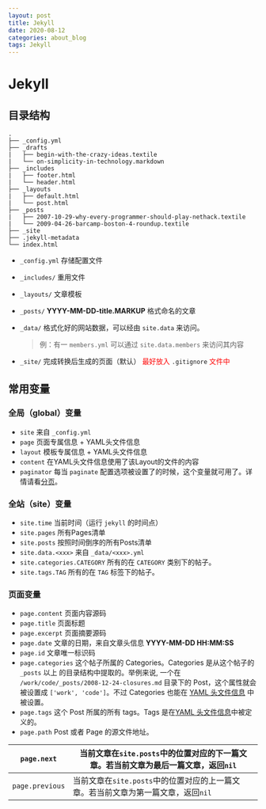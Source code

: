 ```yaml
---
layout: post
title: Jekyll
date: 2020-08-12
categories: about_blog
tags: Jekyll
---
```


# Jekyll

## 目录结构

```
.
├── _config.yml
├── _drafts
|   ├── begin-with-the-crazy-ideas.textile
|   └── on-simplicity-in-technology.markdown
├── _includes
|   ├── footer.html
|   └── header.html
├── _layouts
|   ├── default.html
|   └── post.html
├── _posts
|   ├── 2007-10-29-why-every-programmer-should-play-nethack.textile
|   └── 2009-04-26-barcamp-boston-4-roundup.textile
├── _site
├── .jekyll-metadata
└── index.html
```

- `_config.yml` 存储配置文件

- `_includes/` 重用文件

- `_layouts/` 文章模板

- `_posts/` **YYYY-MM-DD-title.MARKUP** 格式命名的文章

- `_data/` 格式化好的网站数据，可以经由 `site.data` 来访问。

	> 例：有一 `members.yml` 可以通过 `site.data.members` 来访问其内容

- `_site/` 完成转换后生成的页面（默认） <font color=red>最好放入</font> `.gitignore` <font color=red>文件中</font>

## 常用变量

### 全局（global）变量

- `site` 来自 `_config.yml`
- `page` 页面专属信息 + YAML头文件信息
- `layout` 模板专属信息 + YAML头文件信息
- `content` 在YAML头文件信息使用了该Layout的文件的内容
- `paginator`  每当 `paginate` 配置选项被设置了的时候，这个变量就可用了。详情请看[分页](http://jekyllcn.com/docs/pagination/)。

### 全站（site）变量

- `site.time` 当前时间（运行 `jekyll` 的时间点）
- `site.pages` 所有Pages清单
- `site.posts` 按照时间倒序的所有Posts清单
- `site.data.<xxx>` 来自 `_data/<xxx>.yml`
- `site.categories.CATEGORY` 所有的在 `CATEGORY` 类别下的帖子。
- `site.tags.TAG` 所有的在 `TAG` 标签下的帖子。

### 页面变量

- `page.content` 页面内容源码
- `page.title` 页面标题
- `page.excerpt` 页面摘要源码
- `page.date` 文章的日期，来自文章头信息 **YYYY-MM-DD HH:MM:SS**
- `page.id` 文章唯一标识码
- `page.categories` 这个帖子所属的 Categories。Categories 是从这个帖子的 `_posts` 以上 的目录结构中提取的。举例来说, 一个在 `/work/code/_posts/2008-12-24-closures.md` 目录下的 Post，这个属性就会被设置成 `['work', 'code']`。不过 Categories 也能在 [YAML 头文件信息](http://jekyllcn.com/docs/frontmatter/) 中被设置。
- `page.tags` 这个 Post 所属的所有 tags。Tags 是在[YAML 头文件信息](http://jekyllcn.com/docs/frontmatter/)中被定义的。
- `page.path` Post 或者 Page 的源文件地址。

| `page.next`     | 当前文章在`site.posts`中的位置对应的下一篇文章。若当前文章为最后一篇文章，返回`nil` |
| --------------- | ------------------------------------------------------------ |
| `page.previous` | 当前文章在`site.posts`中的位置对应的上一篇文章。若当前文章为第一篇文章，返回`nil` |
